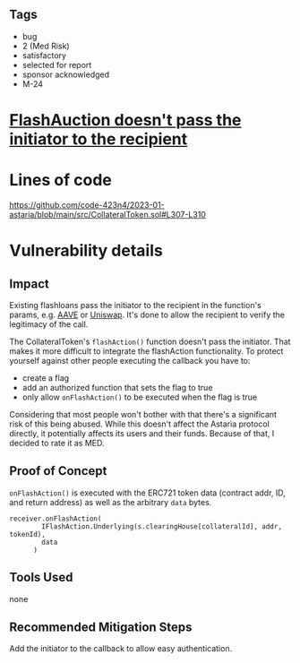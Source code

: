 ## Tags

- bug
- 2 (Med Risk)
- satisfactory
- selected for report
- sponsor acknowledged
- M-24

# [FlashAuction doesn't pass the initiator to the recipient ](https://github.com/code-423n4/2023-01-astaria-findings/issues/166) 

# Lines of code

https://github.com/code-423n4/2023-01-astaria/blob/main/src/CollateralToken.sol#L307-L310


# Vulnerability details

## Impact
Existing flashloans pass the initiator to the recipient in the function's params, e.g. [AAVE](https://github.com/aave/aave-v3-core/blob/master/contracts/flashloan/interfaces/IFlashLoanReceiver.sol#L29) or [Uniswap](https://github.com/Uniswap/v2-core/blob/master/contracts/interfaces/IUniswapV2Callee.sol#L4). It's done to allow the recipient to verify the legitimacy of the call.

The CollateralToken's `flashAction()` function doesn't pass the initiator. That makes it more difficult to integrate the flashAction functionality. To protect yourself against other people executing the callback you have to:
- create a flag
- add an authorized function that sets the flag to true
- only allow `onFlashAction()` to be executed when the flag is true

Considering that most people won't bother with that there's a significant risk of this being abused. While this doesn't affect the Astaria protocol directly, it potentially affects its users and their funds. Because of that, I decided to rate it as MED.

## Proof of Concept
`onFlashAction()` is executed with the ERC721 token data (contract addr, ID, and return address) as well as the arbitrary `data` bytes.
```sol
receiver.onFlashAction(
        IFlashAction.Underlying(s.clearingHouse[collateralId], addr, tokenId),
        data
      )
```
## Tools Used
none

## Recommended Mitigation Steps
Add the initiator to the callback to allow easy authentication.